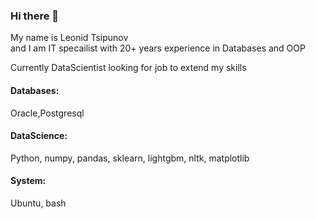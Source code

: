 ### Hi there 👋

<!--
**ltsipunov/ltsipunov** is a ✨ _special_ ✨ repository because its `README.md` (this file) appears on your GitHub profile.

Here are some ideas to get you started:

- 🔭 I’m currently working on ...
- 🌱 I’m currently learning ...
- 👯 I’m looking to collaborate on ...
- 🤔 I’m looking for help with ...
- 💬 Ask me about ...
- 📫 How to reach me: ...
- 😄 Pronouns: ...
- ⚡ Fun fact: ...
-->
My name is Leonid Tsipunov    
and I am IT specailist with 20+ years experience in Databases and OOP 

Currently DataScientist looking for job to extend my skills

#### Databases:
Oracle,Postgresql

#### DataScience:
Python, numpy, pandas, sklearn, lightgbm, nltk, matplotlib

#### System:
Ubuntu, bash
